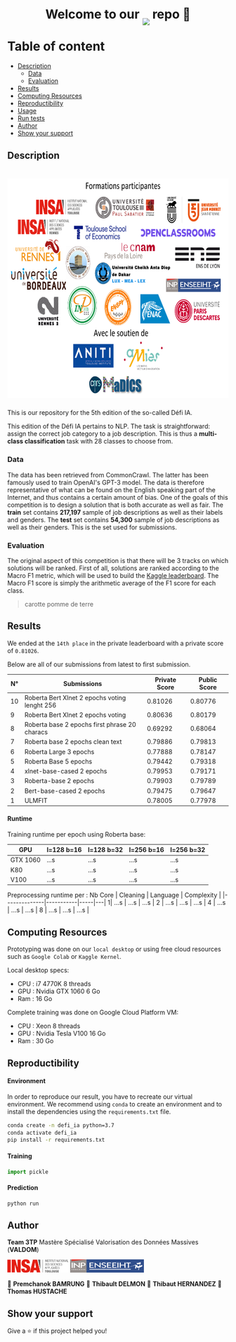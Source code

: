 # <h1 align="center">Welcome to our [<img src="https://kaggle.com/static/images/site-logo.png" height="50" style="margin-bottom:-15px" />](https://kaggle.com) repo 👋</h1>


# Table of content
  - [Description](#description)
    - [Data](#data)
    - [Evaluation](#evaluation)
  - [Results](#results)
  - [Computing Resources](#computing-resources)
  - [Reproductibility](#reproductibility)
  - [Usage](#usage)
  - [Run tests](#run-tests)
  - [Author](#author)
  - [Show your support](#show-your-support)

## Description
<h1 align="center"><img src="images/logos-defi-insa.svg" height="500"></h1>
This is our repository for the  5th edition of the so-called Défi IA.

This edition of the Défi IA pertains to NLP. The task is straightforward: assign the correct job category to a job description. This is thus a **multi-class classification** task with 28 classes to choose from.

### Data
The data has been retrieved from CommonCrawl. The latter has been famously used to train OpenAI's GPT-3 model. The data is therefore representative of what can be found on the English speaking part of the Internet, and thus contains a certain amount of bias. One of the goals of this competition is to design a solution that is both accurate as well as fair.
The **train** set contains **217,197** sample of job descriptions  as well as their labels and genders.
The **test** set contains **54,300** sample of job descriptions as well as their genders. This is the set used for submissions.


### Evaluation

The original aspect of this competition is that there will be 3 tracks on which solutions will be ranked. First of all, solutions are ranked according to the Macro F1 metric, which will be used to build the [Kaggle leaderboard](https://www.kaggle.com/c/defi-ia-insa-toulouse/leaderboard). The Macro F1 score is simply the arithmetic average of the F1 score for each class.


> carotte
> pomme de terre

##  Results
We ended at the `14th place` in the private leaderboard with a private score of `0.81026`.

Below are all of our submissions from latest to first submission.


| N°         | Submissions                                   | Private Score | Public Score |
|--------------|-----------------------------------------------|---------------|--------------|
| 10   | Roberta Bert Xlnet 2 epochs voting lenght 256 | 0.81026       | 0.80776      |
| 9   | Roberta Bert Xlnet 2 epochs voting            | 0.80636       | 0.80179      |
| 8   | Roberta base 2 epochs first phrase 20 characs | 0.69292       | 0.68064      |
| 7   | Roberta base 2 epochs clean text              | 0.79886       | 0.79813      |
| 6   | Roberta Large 3 epochs                        | 0.77888       | 0.78147      |
| 5   | Roberta Base 5 epochs                         | 0.79442       | 0.79318      |
| 4   | xlnet-base-cased 2 epochs                     | 0.79953       | 0.79171      |
| 3   | Roberta-base 2 epochs                         | 0.79903       | 0.79789      |
| 2   | Bert-base-cased 2 epochs                      | 0.79475       | 0.79647      |
| 1 | ULMFIT                                        | 0.78005       | 0.77978      |



#### Runtime
Training runtime per epoch using Roberta base:



GPU | l=128 b=16 | l=128 b=32 | l=256 b=16 | l=256 b=32 |
|--------------|-----------|-----|---|---|
GTX 1060  | ...s | ...s | ...s | ...s |
K80  | ...s | ...s | ...s | ...s |
V100  | ...s | ...s | ...s | ...s |



Preprocessing runtime per :
Nb Core | Cleaning | Language | Complexity |
|--------------|-----------|-----|---|
1| ...s | ...s | ...s |
2  | ...s | ...s | ...s |
4  | ...s | ...s | ...s |
8  | ...s | ...s | ...s |




## Computing Resources


Prototyping was done on our `local desktop` or using free cloud resources such as `Google Colab` or `Kaggle Kernel`.

Local desktop specs:
- CPU :  i7 4770K 8 threads
- GPU : Nvidia GTX 1060 6 Go
- Ram : 16 Go

Complete training was done on Google Cloud Platform VM:
- CPU : Xeon 8 threads
- GPU : Nvidia Tesla V100 16 Go
- Ram : 30 Go


## Reproductibility
#### Environment
In order to reproduce our result, you have to recreate our virtual environment. We recommend using `conda` to create an environment and to install the dependencies using the `requirements.txt` file.

```bash
conda create -n defi_ia python=3.7
conda activate defi_ia
pip install -r requirements.txt
```
#### Training
```python
import pickle
```

#### Prediction

```bash
python run
```


## Author
**Team 3TP** Mastère Spécialisé Valorisation des Données Massives (**VALDOM**)


<img src=images/logo_insa_toulouse.png height="30"/> <img src=images/logo_n7.png height="30"/>

👤 **Premchanok BAMRUNG**
👤 **Thibault DELMON**
👤 **Thibaut HERNANDEZ**
👤 **Thomas HUSTACHE**



## Show your support

Give a ⭐️ if this project helped you!
